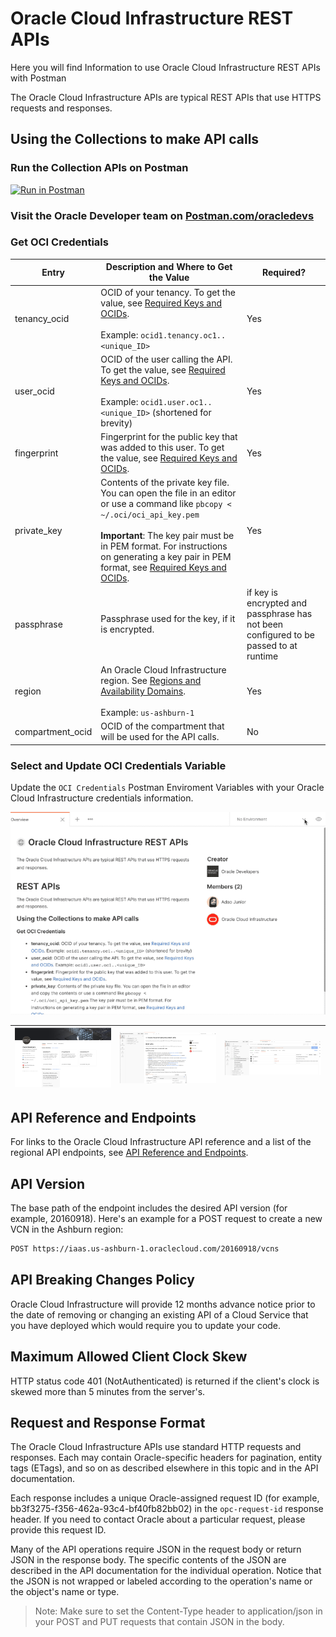 # Oracle Cloud Infrastructure REST APIs

Here you will find Information to use Oracle Cloud Infrastructure REST APIs with Postman

The Oracle Cloud Infrastructure APIs are typical REST APIs that use HTTPS requests and responses.

## Using the Collections to make API calls

### Run the Collection APIs on Postman

[![Run in Postman](https://run.pstmn.io/button.svg)](https://app.getpostman.com/run-collection/29850-f17fbdb8-f1f1-4bb2-b291-bbd28d5d1642?action=collection%2Ffork&collection-url=entityId%3D29850-f17fbdb8-f1f1-4bb2-b291-bbd28d5d1642%26entityType%3Dcollection%26workspaceId%3D0b1b0dd5-9d42-4066-b60f-757a0a7c3a69#?env%5BOCI%20Credentials%5D=W3sia2V5IjoidGVuYW5jeV9vY2lkIiwidmFsdWUiOiIiLCJlbmFibGVkIjp0cnVlfSx7ImtleSI6InVzZXJfb2NpZCIsInZhbHVlIjoiIiwiZW5hYmxlZCI6dHJ1ZX0seyJrZXkiOiJmaW5nZXJwcmludCIsInZhbHVlIjoiIiwiZW5hYmxlZCI6dHJ1ZX0seyJrZXkiOiJwcml2YXRlX2tleSIsInZhbHVlIjoiIiwiZW5hYmxlZCI6dHJ1ZX0seyJrZXkiOiJwYXNzcGhyYXNlIiwidmFsdWUiOiIiLCJlbmFibGVkIjp0cnVlfSx7ImtleSI6InJlZ2lvbiIsInZhbHVlIjoidXMtYXNoYnVybi0xIiwiZW5hYmxlZCI6dHJ1ZX0seyJrZXkiOiJjb21wYXJ0bWVudF9vY2lkIiwidmFsdWUiOiJvY2lkMS5jb21wYXJ0bWVudC4uLiIsImVuYWJsZWQiOnRydWV9XQ==)

### Visit the Oracle Developer team on [Postman.com/oracledevs](https://www.postman.com/oracledevs)

### Get OCI Credentials

| Entry            | Description and Where to Get the Value                                                                                                                                                                                                                                                                                                                                                         | Required?                                                                                         |
|------------------|------------------------------------------------------------------------------------------------------------------------------------------------------------------------------------------------------------------------------------------------------------------------------------------------------------------------------------------------------------------------------------------------|---------------------------------------------------------------------------------------------------|
| tenancy_ocid     | OCID of your tenancy. To get the value, see [Required Keys and OCIDs](https://docs.oracle.com/en-us/iaas/Content/API/Concepts/apisigningkey.htm#Required_Keys_and_OCIDs).<br><br>Example: `ocid1.tenancy.oc1..<unique_ID>`                                                                                                                                                              | Yes                                                                                               |
| user_ocid        | OCID of the user calling the API. To get the value, see [Required Keys and OCIDs](https://docs.oracle.com/en-us/iaas/Content/API/Concepts/apisigningkey.htm#Required_Keys_and_OCIDs).<br><br>Example: `ocid1.user.oc1..<unique_ID>` (shortened for brevity)                                                                                                                            | Yes                                                                                               |
| fingerprint      | Fingerprint for the public key that was added to this user. To get the value, see [Required Keys and OCIDs](https://docs.oracle.com/en-us/iaas/Content/API/Concepts/apisigningkey.htm#Required_Keys_and_OCIDs).                                                                                                                                                                         | Yes                                                                                               |
| private_key      | Contents of the private key file. You can open the file in an editor or use a command like `pbcopy < ~/.oci/oci_api_key.pem`<br><br>**Important**: The key pair must be in PEM format. For instructions on generating a key pair in PEM format, see [Required Keys and OCIDs](https://docs.oracle.com/en-us/iaas/Content/API/Concepts/apisigningkey.htm#Required_Keys_and_OCIDs). | Yes                                                                                               |
| passphrase       | Passphrase used for the key, if it is encrypted.                                                                                                                                                                                                                                                                                                                                               | if key is encrypted and passphrase has not been configured to be passed to at runtime |
| region           | An Oracle Cloud Infrastructure region. See [Regions and Availability Domains](https://docs.oracle.com/en-us/iaas/Content/General/Concepts/regions.htm#top).<br><br>Example: `us-ashburn-1`                                                                                                                                                                                                     | Yes                                                                                               |
| compartment_ocid | OCID of the compartment that will be used for the API calls.                                                                                                                                                                                                                                                                                                                                   | No                                                                                                |

### Select and Update OCI Credentials Variable

Update the `OCI Credentials` Postman Enviroment Variables with your Oracle Cloud Infrastructure credentials information.

![Postman OCI Credentials](./images/postman_oci_credentials.gif)

| ![Postman OracleDevs](./images/postman_oracledevs_screenshot.png) | ![OracleDes Workspace](./images/oracledevs_workspace_screenshot.png) | ![OracleDevs Collection](./images/oracledevs_collection_screenshot.png) |
|---|---|---|
## API Reference and Endpoints

For links to the Oracle Cloud Infrastructure API reference and a list of the regional API endpoints, see [API Reference and Endpoints](https://docs.oracle.com/iaas/api/).

## API Version

The base path of the endpoint includes the desired API version (for example, 20160918). Here's an example for a POST request to create a new VCN in the Ashburn region:

```bash
POST https://iaas.us-ashburn-1.oraclecloud.com/20160918/vcns
```

## API Breaking Changes Policy

Oracle Cloud Infrastructure will provide 12 months advance notice prior to the date of removing or changing an existing API of a Cloud Service that you have deployed which would require you to update your code.

## Maximum Allowed Client Clock Skew

HTTP status code 401 (NotAuthenticated) is returned if the client's clock is skewed more than 5 minutes from the server's.

## Request and Response Format

The Oracle Cloud Infrastructure APIs use standard HTTP requests and responses. Each may contain Oracle-specific headers for pagination, entity tags (ETags), and so on as described elsewhere in this topic and in the API documentation.

Each response includes a unique Oracle-assigned request ID (for example, bb3f3275-f356-462a-93c4-bf40fb82bb02) in the `opc-request-id` response header. If you need to contact Oracle about a particular request, please provide this request ID.

Many of the API operations require JSON in the request body or return JSON in the response body. The specific contents of the JSON are described in the API documentation for the individual operation. Notice that the JSON is not wrapped or labeled according to the operation's name or the object's name or type.

> Note: Make sure to set the Content-Type header to application/json in your POST and PUT requests that contain JSON in the body.
